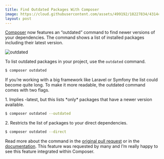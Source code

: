 ```yaml
---
title: Find Outdated Packages With Composer
image: https://cloud.githubusercontent.com/assets/499192/18227834/4314cc5e-7232-11e6-90f3-ff683569f432.jpeg
layout: post
---
```


[Composer](https://getcomposer.org/) now features an “outdated” command to find newer versions of your dependencies. The command shows a list of installed packages including their latest version.

![outdated](https://cloud.githubusercontent.com/assets/499192/18227834/4314cc5e-7232-11e6-90f3-ff683569f432.jpeg)

To list outdated packages in your project, use the `outdated` command.

```sh
$ composer outdated
```

If you’re working with a big framework like Laravel or Symfony the list could become quite long. To make it more readable, the outdated command comes with two flags.

<p>1. Implies -latest, but this lists *only* packages that have a newer version available.</p>

```sh
$ composer outdated --outdated
```

<p>2. Restricts the list of packages to your direct dependencies.</p>

```sh
$ composer outdated --direct
```

Read more about the command in the [original pull request](https://github.com/composer/composer/pull/5028) or in the [documentation](https://getcomposer.org/doc/03-cli.md#outdated). This feature was requested by many and I’m really happy to see this feature integrated within Composer.
